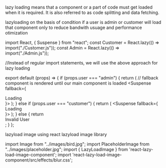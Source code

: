 lazy loading means that a component or a part of code must get loaded when it is required. It is also referred to as code splitting and data fetching.

lazyloading on the basis of condition if a user is admin or customer will load that component only to reduce bandwith usuage and performance otimization

import React, { Suspense } from "react";
const Customer = React.lazy(() => import("./Customer.js"));
const Admin = React.lazy(() => import("./Admin.js"));

//Instead of regular import statements, we will use the above approach for lazy loading

export default (props) => {
if (props.user === "admin") {
return (
// fallback component is rendered until our main component is loaded
<Suspense fallback={<div>Loading</div>}>
<Admin />
</Suspense>
);
} else if (props.user === "customer") {
return (
<Suspense fallback={<div>Loading</div>}>
<Customer />
</Suspense>
);
} else {
return <div> Invalid User </div>;
}
};

lazyload image using react lazyload image library

import Image from "../images/bird.jpg";
import PlaceholderImage from "../images/placeholder.jpg";
import { LazyLoadImage } from 'react-lazy-load-image-component';
import 'react-lazy-load-image-component/src/effects/blur.css';

<LazyLoadImage src={Image}
    width={600} height={400}
    PlaceholderSrc={PlaceholderImage}
    effect="blur"
/>
